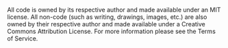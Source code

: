 All code is owned by its respective author and made available under an MIT license. 
All non-code (such as writing, drawings, images, etc.) are also owned by their respective author and made available under a Creative Commons Attribution License.
For more information please see the Terms of Service. 

